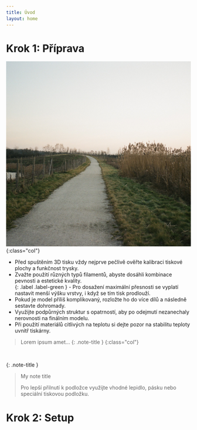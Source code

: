 ```yaml
---
title: Úvod
layout: home
---
```

# **Krok 1:** Příprava
![alt](000518670034.jpg){:class="col"}
- Před spuštěním 3D tisku vždy nejprve pečlivě ověřte kalibraci tiskové plochy a funkčnost trysky.  
- Zvažte použití různých typů filamentů, abyste dosáhli kombinace pevnosti a estetické kvality.  
{: .label .label-green } - Pro dosažení maximální přesnosti se vyplatí nastavit menší výšku vrstvy, i když se tím tisk prodlouží.  
- Pokud je model příliš komplikovaný, rozložte ho do více dílů a následně sestavte dohromady.
- Využijte podpůrných struktur s opatrností, aby po odejmutí nezanechaly nerovnosti na finálním modelu.  
- Při použití materiálů citlivých na teplotu si dejte pozor na stabilitu teploty uvnitř tiskárny.
> Lorem ipsum amet... {: .note-title }
{:class="col"}
<br style="clear: left;" />

{: .note-title }
> My note title
>
> Pro lepší přilnutí k podložce využijte vhodné lepidlo, pásku nebo speciální tiskovou podložku.

# **Krok 2:** Setup
